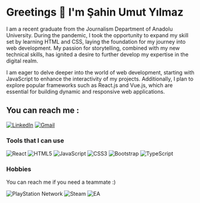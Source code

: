 #                       Greetings 👋 I'm Şahin Umut Yılmaz
 I am a recent graduate from the Journalism Department of Anadolu University. During the pandemic, I took the opportunity to expand my skill set by learning HTML and CSS, laying the foundation for my journey into web development. My passion for storytelling, combined with my new technical skills, has ignited a desire to further develop my expertise in the digital realm.

I am eager to delve deeper into the world of web development, starting with JavaScript to enhance the interactivity of my projects. Additionally, I plan to explore popular frameworks such as React.js and Vue.js, which are essential for building dynamic and responsive web applications.

## You can reach me :
[![LinkedIn](https://img.shields.io/badge/linkedin-%230077B5.svg?style=for-the-badge&logo=linkedin&logoColor=white)](https://www.linkedin.com/in/şahin-umut-yılmaz-545646194) 
[![Gmail](https://img.shields.io/badge/Gmail-D14836?style=for-the-badge&logo=gmail&logoColor=white)](https://www.shnumtylmz@gmail.com) 

### Tools that I can use

![React](https://img.shields.io/badge/react-%2320232a.svg?style=for-the-badge&logo=react&logoColor=%2361DAFB)
![HTML5](https://img.shields.io/badge/html5-%23E34F26.svg?style=for-the-badge&logo=html5&logoColor=white)
![JavaScript](https://img.shields.io/badge/javascript-%23323330.svg?style=for-the-badge&logo=javascript&logoColor=%23F7DF1E)
![CSS3](https://img.shields.io/badge/css3-%231572B6.svg?style=for-the-badge&logo=css3&logoColor=white)
![Bootstrap](https://img.shields.io/badge/bootstrap-%238511FA.svg?style=for-the-badge&logo=bootstrap&logoColor=white)
![TypeScript](https://shields.io/badge/TypeScript-3178C6?logo=TypeScript&logoColor=FFF&style=flat-square)

### Hobbies 
You can reach me if you need a teammate :)

![PlayStation Network](https://img.shields.io/badge/PSN-%230070D1.svg?style=for-the-badge&logo=Playstation&logoColor=white)
![Steam](https://img.shields.io/badge/steam-%23000000.svg?style=for-the-badge&logo=steam&logoColor=white)
![EA](https://img.shields.io/badge/ea-%23000000.svg?style=for-the-badge&logo=ea&logoColor=white)
